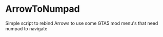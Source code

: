 # ArrowToNumpad
Simple script to rebind Arrows to use some GTA5 mod menu's that need numpad to navigate
